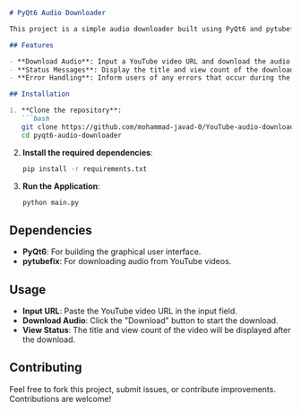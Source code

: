 ```markdown
# PyQt6 Audio Downloader

This project is a simple audio downloader built using PyQt6 and pytubefix. The application allows users to download audio from YouTube videos by providing the video URL. The user interface is designed with PyQt6, making it easy to use.

## Features

- **Download Audio**: Input a YouTube video URL and download the audio track.
- **Status Messages**: Display the title and view count of the downloaded video.
- **Error Handling**: Inform users of any errors that occur during the download process.

## Installation

1. **Clone the repository**:
   ```bash
   git clone https://github.com/mohammad-javad-0/YouTube-audio-downloader.git
   cd pyqt6-audio-downloader
   ```

2. **Install the required dependencies**:
   ```bash
   pip install -r requirements.txt
   ```

3. **Run the Application**:
   ```bash
   python main.py
   ```

## Dependencies

- **PyQt6**: For building the graphical user interface.
- **pytubefix**: For downloading audio from YouTube videos.

## Usage

- **Input URL**: Paste the YouTube video URL in the input field.
- **Download Audio**: Click the "Download" button to start the download.
- **View Status**: The title and view count of the video will be displayed after the download.

## Contributing

Feel free to fork this project, submit issues, or contribute improvements. Contributions are welcome!
